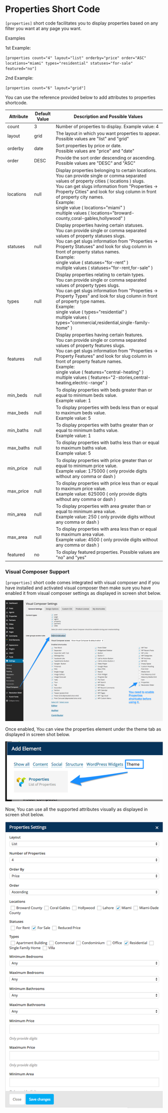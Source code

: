 # Properties Short Code

`[properties]` short code facilitates you to display properties based on any filter you want at any page you want.

Examples

1st Example: 

`[properties count="4" layout="list" orderby="price" order="ASC" locations="miami" types="residential" statuses="for-sale" featured="no"]`

2nd Example:
 
`[properties count="6" layout="grid"]`

You can use the reference provided below to add attributes to properties shortcode.

|  Attribute  | Default Value  |  Description and Possible Values  |
|     ---     |  --- | --- |
| count	      | 3    | Number of properties to display. Example value: 4 |
| layout	  | grid | The layout in which you want properties to appear. <br>Possible values are "list" and "grid" |
| orderby	  | date | Sort properties by price or date. <br>Possible values are "price" and "date" |
| order	      | DESC | Provide the sort order descending or ascending. <br>Possible values are "DESC" and "ASC" |
| locations	  | null | Display properties belonging to certain locations.<br> You can provide single or comma separated values of property cities ( locations ) slugs.<br> You can get slugs information from "Properties → Property Cities" and look for slug column in front of property city names.<br> Example:<br> single value ( locations="miami" )<br> multiple values ( locations="broward-county,coral-gables,hollywood" ) |
| statuses    |	null | Display properties having certain statuses.<br> You can provide single or comma separated values of property statuses slugs.<br> You can get slugs information from "Properties → Property Statuses" and look for slug column in front of property status names.<br> Example:<br> single value ( statuses="for-rent" )<br> multiple values ( statuses="for-rent,for-sale" ) |
| types	      | null | Display properties relating to certain types.<br> You can provide single or comma separated values of property types slugs.<br> You can get slugs information from "Properties → Property Types" and look for slug column in front of property type names.<br> Example:<br> single value ( types="residential" )<br> multiple values ( types="commercial,residential,single-family-home" ) |
| features	  | null | Display properties having certain features.<br> You can provide single or comma separated values of property features slugs.<br> You can get slugs information from "Properties → Property Features" and look for slug column in front of property feature names.<br> Example:<br> single value ( features="central-heating" )<br> multiple values ( features="2-stories,central-heating,electric-range" ) |
| min_beds	  | null | To display properties with beds greater than or equal to minimum beds value. <br>Example value: 1 |
| max_beds	  | null | To display properties with beds less than or equal to maximum beds value. <br>Example value: 5 |
| min_baths	  | null | To display properties with baths greater than or equal to minimum baths value. <br>Example value: 1 |
| max_baths	  | null | To display properties with baths less than or equal to maximum baths value. <br>Example value: 5 |
| min_price	  | null | To display properties with price greater than or equal to minimum price value. <br>Example value: 175000 ( only provide digits without any comma or dash ) |
| max_price	  | null | To display properties with price less than or equal to maximum price value. <br>Example value: 625000 ( only provide digits without any comma or dash ) |
| min_area	  | null | To display properties with area greater than or equal to minimum area value. <br>Example value: 250 ( only provide digits without any comma or dash ) |
| max_area	  | null | To display properties with area less than or equal to maximum area value. <br>Example value: 4500 ( only provide digits without any comma or dash )| 
| featured    | no   | To display featured properties. Possible values are "no" and "yes" |

### Visual Composer Support

`[properties]` short code comes integrated with visual composer and if you have installed and activated visual composer then make sure you have enabled it from visual composer settings as displayed in screen shot below. 

![Real Homes Documentation](images/other-features/vc-settings.png)

Once enabled, You can view the properties element under the theme tab as displayed in screen shot below. 

![Real Homes Documentation](images/other-features/vc-add-element.png)

Now, You can use all the supported attributes visually as displayed in screen shot below. 

![Real Homes Documentation](images/other-features/vc-shortcode-settings.png)
